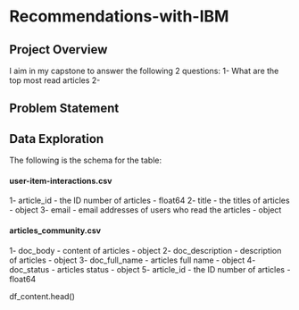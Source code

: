 # Recommendations-with-IBM

## Project Overview
I aim in my capstone to answer the following 2 questions:
  1- What are the top most read articles
  2- 


## Problem Statement


## Data Exploration
The following is the schema for the table:

#### user-item-interactions.csv
  1- article_id - the ID number of articles - float64
  2- title - the titles of articles - object
  3- email - email addresses of users who read the articles - object
  
#### articles_community.csv
  1- doc_body - content of articles - object
  2- doc_description - description of articles - object
  3- doc_full_name - articles full name - object
  4- doc_status - articles status - object
  5- article_id - the ID number of articles - float64
  


df_content.head()
